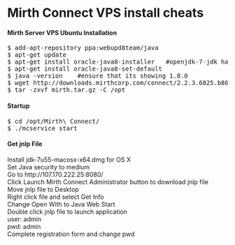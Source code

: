 Mirth Connect VPS install cheats
===================================

<h4>Mirth Server VPS Ubuntu Installation</h4>
<pre>
$ add-apt-repository ppa:webupd8team/java
$ apt-get update
$ apt-get install oracle-java8-installer   #openjdk-7-jdk has a bug that was only fixed with java 8
$ apt-get install oracle-java8-set-default
$ java -version    #ensure that its showing 1.8.0
$ wget http://downloads.mirthcorp.com/connect/2.2.3.6825.b80/mirthconnect-2.2.3.6825.b80-unix.tar.gz -O mirth.tar.gz
$ tar -zxvf mirth.tar.gz -C /opt
</pre>

<h4>Startup</h4>
<pre>
$ cd /opt/Mirth\ Connect/
$ ./mcservice start
</pre>

<h4>Get jnlp File</h4>
<p>
Install jdk-7u55-macosx-x64.dmg for OS X<br>
Set Java security to medium<br>
Go to http://107.170.222.25:8080/<br>
Click Launch Mirth Connect Administrator button to download jnlp file<br>
Move jnlp file to Desktop<br>
Right click file and select Get Info<br>
Change Open With to Java Web Start<br>
Double click jnlp file to launch application<br>
user: admin<br>
pwd: admin<br>
Complete registration form and change pwd<br>
</p>

